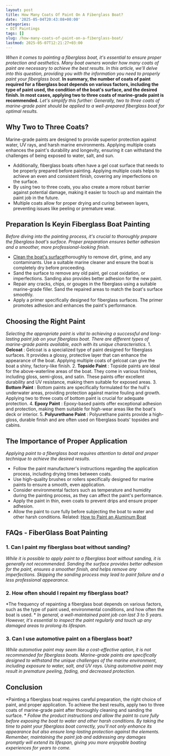```yaml
---
layout: post
title: How Many Coats Of Paint On A Fiberglass Boat?
date: '2025-05-04T20:43:08+00:00'
categories:
- DIY Paintings
tags: []
slug: /how-many-coats-of-paint-on-a-fiberglass-boat/
lastmod: 2025-05-07T12:21:27+03:00
---
```


*When it comes to painting a fiberglass boat, it's essential to ensure proper protection and aesthetics. Many boat owners wonder how many coats of paint are necessary to achieve the best results. In this article, we'll delve into this question, providing you with the information you need to properly paint your fiberglass boat.*
**In summary, the number of coats of paint required for a fiberglass boat depends on various factors, including the type of paint used, the condition of the boat's surface, and the desired finish. In most cases, applying two to three coats of marine-grade paint is recommended.**
*Let's simplify this further: Generally, two to three coats of marine-grade paint should be applied to a well-prepared fiberglass boat for optimal results.*
## **Why Two to Three Coats?**
Marine-grade paints are designed to provide superior protection against water, UV rays, and harsh marine environments. Applying multiple coats enhances the paint's durability and longevity, ensuring it can withstand the challenges of being exposed to water, salt, and sun.
- Additionally, fiberglass boats often have a gel coat surface that needs to be properly prepared before painting. Applying multiple coats helps to achieve an even and consistent finish, covering any imperfections on the surface.
- By using two to three coats, you also create a more robust barrier against potential damage, making it easier to touch up and maintain the paint job in the future.
- Multiple coats allow for proper drying and curing between layers, preventing issues like peeling or premature wear.
## **Preparation Is Key**in Fiberglass Boat Painting
*Before diving into the painting process, it's crucial to thoroughly prepare the fiberglass boat's surface. Proper preparation ensures better adhesion and a smoother, more professional-looking finish.*
- [Clean the boat's surface](https://pestpolicy.com/best-fiberglass-boat-cleaner/)thoroughly to remove dirt, grime, and any contaminants. Use a suitable marine cleaner and ensure the boat is completely dry before proceeding.
- Sand the surface to remove any old paint, gel coat oxidation, or imperfections. Sanding also provides better adhesion for the new paint.
- Repair any cracks, chips, or gouges in the fiberglass using a suitable marine-grade filler. Sand the repaired areas to match the boat's surface smoothly.
- Apply a primer specifically designed for fiberglass surfaces. The primer promotes adhesion and enhances the paint's performance.
## **Choosing the Right Paint**
*Selecting the appropriate paint is vital to achieving a successful and long-lasting paint job on your fiberglass boat. There are different types of marine-grade paints available, each with its unique characteristics.*
1.
**Gelcoat**
:
Gelcoat is a specialized type of paint designed for fiberglass surfaces. It provides a glossy, protective layer that can enhance the appearance of the boat. Applying multiple coats of gelcoat can give the boat a shiny, factory-like finish.
2.
**Topside Paint**
:
Topside paints are ideal for the above-waterline areas of the boat. They come in various finishes, including gloss, semi-gloss, and satin. These paints offer excellent durability and UV resistance, making them suitable for exposed areas.
3.
**Bottom Paint**
:
Bottom paints are specifically formulated for the hull's underwater areas, providing protection against marine fouling and growth. Applying two to three coats of bottom paint is crucial for adequate protection.
4.
**Epoxy Paint**
:
Epoxy-based paints offer exceptional adhesion and protection, making them suitable for high-wear areas like the boat's deck or interior.
5.
**Polyurethane Paint**
:
Polyurethane paints provide a high-gloss, durable finish and are often used on fiberglass boats' topsides and cabins.
## **The Importance of Proper Application**
*Applying paint to a fiberglass boat requires attention to detail and proper technique to achieve the desired results.*
- Follow the paint manufacturer's instructions regarding the application process, including drying times between coats.
- Use high-quality brushes or rollers specifically designed for marine paints to ensure a smooth, even application.
- Consider environmental factors such as temperature and humidity during the painting process, as they can affect the paint's performance.
- Apply the paint in thin, even coats to prevent drips and ensure proper adhesion.
- Allow the paint to cure fully before subjecting the boat to water and other harsh conditions.
Related:
[How to Paint an Aluminum Boat](https://pestpolicy.com/how-to-paint-an-aluminum-boat/)
## FAQs - FiberGlass Boat Painting
### **1. Can I paint my fiberglass boat without sanding?**
*While it is possible to apply paint to a fiberglass boat without sanding, it is generally not recommended.*
*Sanding the surface provides better adhesion for the paint, ensures a smoother finish, and helps remove any imperfections. Skipping the sanding process may lead to paint failure and a less professional appearance.*
### **2. How often should I repaint my fiberglass boat?**
*The frequency of repainting a fiberglass boat depends on various factors, such as the type of paint used, environmental conditions, and how often the boat is used. *
*In general, a well-maintained paint job can last 3 to 5 years. However, it's essential to inspect the paint regularly and touch up any damaged areas to prolong its lifespan.*
### **3. Can I use automotive paint on a fiberglass boat?**
*While automotive paint may seem like a cost-effective option, it is not recommended for fiberglass boats.*
*Marine-grade paints are specifically designed to withstand the unique challenges of the marine environment, including exposure to water, salt, and UV rays. Using automotive paint may result in premature peeling, fading, and decreased protection.*
## **Conclusion**
*Painting a fiberglass boat requires careful preparation, the right choice of paint, and proper application. To achieve the best results, apply two to three coats of marine-grade paint after thoroughly cleaning and sanding the surface. *
*Follow the product instructions and allow the paint to cure fully before exposing the boat to water and other harsh conditions. By taking the time to paint your fiberglass boat correctly, you'll not only enhance its appearance but also ensure long-lasting protection against the elements.*
*Remember, maintaining the paint job and addressing any damages promptly will extend its lifespan, giving you more enjoyable boating experiences for years to come.*
